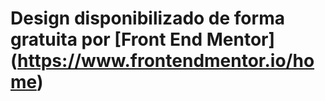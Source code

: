 # Design disponibilizado de forma gratuita por [Front End Mentor] (https://www.frontendmentor.io/home)
